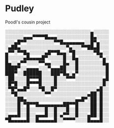 # Pudley
Poodl's cousin project

░░░░░░░░░░░░░░░░░░░░░░░░░░░░▄░░░░░
░░░░░░▄▄▄▀▀▀▀█▄▄▄░░░░░░░░░░░█▄░░░░
░░░▄█▀▀░░░░░░░░░▀▀█▄▄▄▄▄▄▄░░█▀▄░░░
░▄██▄░░░░░░░░░░░░░░░▀▄░░░▀▀██▄█░░░
▄▀▀░▀▀█▄░░░░░▄█▀▀█▄▄░▀█░░░░░░▀█▄░░
█░░░░░▄█▄▄▄▄█▀░░░░░█░░█▄░░░░░░░▀▄░
█▄░░▄▀▀░░░░▀▀▄▄░░░░█▄░░█░░░░░░░░█▄
████▀░░▄▄▄▄░░░▀▄▄▄██░░░█░░░░░░░░░█
███▀░░██████░░░███▀█▄░▄▀░░░░░░░░░█
░██░░░░█▀▀▀█░░░░█░░░▀▀▀░░░░░░░░░▄█
░█▀█░░░█▀▀▀█░░░░█░░░░░░░░░░░░░░░█░
░▀█▀▄▄█▀░░░▀█░░█▀░░░░░░░░░░░░░▄█░░
░░▀█░░░░░░░░░▀▀░░░░░░░░░░░░▄██░█░░
░░░░██▄░░░░░░░░░░░░░░░░▄▄█▀░██░█░░
░░░░█░▀█▀▀█▄▄▄▄▄▄▄▄██▀▀█░░░░██░█░░
░░░░█░░█░░░░░█░░█░░░█░░█░░░░██░█░░
░▄▄▄█░░█░░▄▄▄█░░█░▄▀▀░░█░░░▄██░█░░
▀█▄▄▄▄▄█░░█▄▄▄▄▄█░░▀▀▀▀░░░░█▄▄▄█░░
